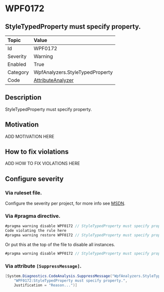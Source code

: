# WPF0172
## StyleTypedProperty must specify property.

| Topic    | Value
| :--      | :--
| Id       | WPF0172
| Severity | Warning
| Enabled  | True
| Category | WpfAnalyzers.StyleTypedProperty
| Code     | [AttributeAnalyzer](https://github.com/DotNetAnalyzers/WpfAnalyzers/blob/master/WpfAnalyzers/Analyzers/AttributeAnalyzer.cs)


## Description

StyleTypedProperty must specify property.

## Motivation

ADD MOTIVATION HERE

## How to fix violations

ADD HOW TO FIX VIOLATIONS HERE

<!-- start generated config severity -->
## Configure severity

### Via ruleset file.

Configure the severity per project, for more info see [MSDN](https://msdn.microsoft.com/en-us/library/dd264949.aspx).

### Via #pragma directive.
```C#
#pragma warning disable WPF0172 // StyleTypedProperty must specify property.
Code violating the rule here
#pragma warning restore WPF0172 // StyleTypedProperty must specify property.
```

Or put this at the top of the file to disable all instances.
```C#
#pragma warning disable WPF0172 // StyleTypedProperty must specify property.
```

### Via attribute `[SuppressMessage]`.

```C#
[System.Diagnostics.CodeAnalysis.SuppressMessage("WpfAnalyzers.StyleTypedProperty", 
    "WPF0172:StyleTypedProperty must specify property.", 
    Justification = "Reason...")]
```
<!-- end generated config severity -->